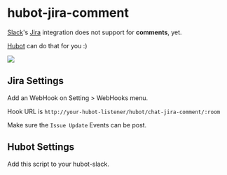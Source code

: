 # hubot-jira-comment
[Slack](https://slack.com/)'s [Jira](https://www.atlassian.com/software/jira) integration does not support for **comments**, yet.

[Hubot](https://hubot.github.com/) can do that for you :)

![](https://raw.githubusercontent.com/mnpk/hubot-jira-spy/master/jira-spy-example.png)

## Jira Settings
Add an WebHook on Setting > WebHooks menu.

Hook URL is `http://your-hubot-listener/hubot/chat-jira-comment/:room`

Make sure the `Issue Update` Events can be post.

## Hubot Settings
Add this script to your hubot-slack.

